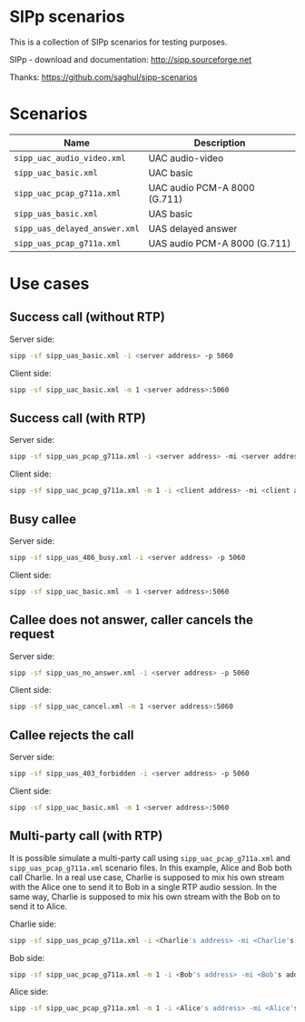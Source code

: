# SIPp scenarios

This is a collection of SIPp scenarios for testing purposes.

SIPp - download and documentation: http://sipp.sourceforge.net

Thanks: https://github.com/saghul/sipp-scenarios

# Scenarios

<!-- LIST-BEGIN -->
| Name | Description |
|------|-------------|
| `sipp_uac_audio_video.xml` | UAC audio-video |
| `sipp_uac_basic.xml` | UAC basic |
| `sipp_uac_pcap_g711a.xml` | UAC audio PCM-A 8000 (G.711) |
| `sipp_uas_basic.xml` | UAS basic |
| `sipp_uas_delayed_answer.xml` | UAS delayed answer |
| `sipp_uas_pcap_g711a.xml` | UAS audio PCM-A 8000 (G.711) |
<!-- LIST-END -->

# Use cases

## Success call (without RTP)

Server side:
```bash
sipp -sf sipp_uas_basic.xml -i <server address> -p 5060
```

Client side:
```bash
sipp -sf sipp_uac_basic.xml -m 1 <server address>:5060
```

## Success call (with RTP)

Server side:
```bash
sipp -sf sipp_uas_pcap_g711a.xml -i <server address> -mi <server address> -mp 6000
```

Client side:
```bash
sipp -sf sipp_uac_pcap_g711a.xml -m 1 -i <client address> -mi <client address> -p 6000 <server address>:5060
```

## Busy callee

Server side:
```bash
sipp -sf sipp_uas_486_busy.xml -i <server address> -p 5060
```

Client side:
```bash
sipp -sf sipp_uac_basic.xml -m 1 <server address>:5060
```

## Callee does not answer, caller cancels the request

Server side:
```bash
sipp -sf sipp_uas_no_answer.xml -i <server address> -p 5060
```

Client side:
```bash
sipp -sf sipp_uac_cancel.xml -m 1 <server address>:5060
```

## Callee rejects the call

Server side:
```bash
sipp -sf sipp_uas_403_forbidden -i <server address> -p 5060
```

Client side:
```bash
sipp -sf sipp_uac_basic.xml -m 1 <server address>:5060
```

## Multi-party call (with RTP)

It is possible simulate a multi-party call using `sipp_uac_pcap_g711a.xml` and `sipp_uas_pcap_g711a.xml` scenario files. In this example, Alice and Bob both call Charlie. In a real use case, Charlie is supposed to mix his own stream with the Alice one to send it to Bob in a single RTP audio session. In the same way, Charlie is supposed to mix his own stream with the Bob on to send it to Alice.

Charlie side:
```bash
sipp -sf sipp_uas_pcap_g711a.xml -i <Charlie's address> -mi <Charlie's address> -mp 6000
```

Bob side:
```bash
sipp -sf sipp_uac_pcap_g711a.xml -m 1 -i <Bob's address> -mi <Bob's address> -p 6000 <Charlie's address>:5060
```

Alice side:
```bash
sipp -sf sipp_uac_pcap_g711a.xml -m 1 -i <Alice's address> -mi <Alice's address> -p 6000 <Charlie's address>:5060
```

